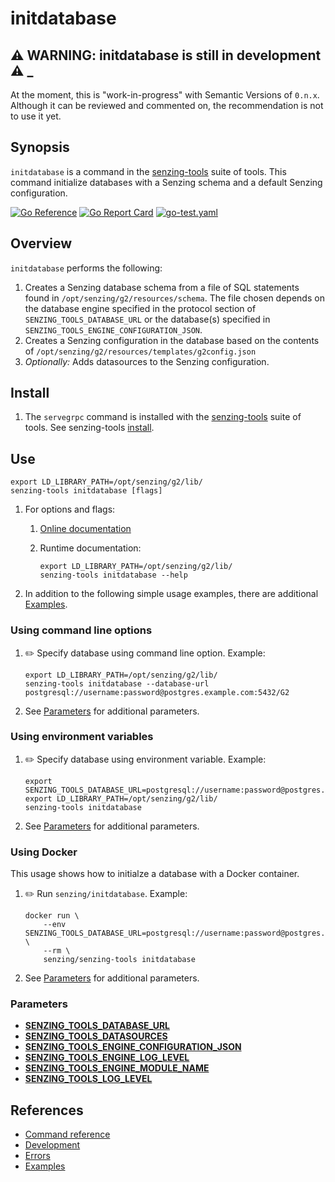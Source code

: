 # initdatabase

## :warning: WARNING: initdatabase is still in development :warning: _

At the moment, this is "work-in-progress" with Semantic Versions of `0.n.x`.
Although it can be reviewed and commented on,
the recommendation is not to use it yet.

## Synopsis

`initdatabase` is a command in the
[senzing-tools](https://github.com/Senzing/senzing-tools)
suite of tools.
This command initialize databases with a Senzing schema and a default Senzing configuration.

[![Go Reference](https://pkg.go.dev/badge/github.com/senzing/initdatabase.svg)](https://pkg.go.dev/github.com/senzing/initdatabase)
[![Go Report Card](https://goreportcard.com/badge/github.com/senzing/initdatabase)](https://goreportcard.com/report/github.com/senzing/initdatabase)
[![go-test.yaml](https://github.com/Senzing/initdatabase/actions/workflows/go-test.yaml/badge.svg)](https://github.com/Senzing/initdatabase/actions/workflows/go-test.yaml)

## Overview

`initdatabase` performs the following:

1. Creates a Senzing database schema from a file of SQL statements found in `/opt/senzing/g2/resources/schema`.
   The file chosen depends on the database engine specified in the protocol section of `SENZING_TOOLS_DATABASE_URL`
   or the database(s) specified in `SENZING_TOOLS_ENGINE_CONFIGURATION_JSON`.
1. Creates a Senzing configuration in the database based on the contents of `/opt/senzing/g2/resources/templates/g2config.json`
1. *Optionally:* Adds datasources to the Senzing configuration.

## Install

1. The `servegrpc` command is installed with the
   [senzing-tools](https://github.com/Senzing/senzing-tools)
   suite of tools.
   See senzing-tools [install](https://github.com/Senzing/senzing-tools#install).

## Use

```console
export LD_LIBRARY_PATH=/opt/senzing/g2/lib/
senzing-tools initdatabase [flags]
```

1. For options and flags:
    1. [Online documentation](https://hub.senzing.com/senzing-tools/senzing-tools_initdatabase.html)
    1. Runtime documentation:

        ```console
        export LD_LIBRARY_PATH=/opt/senzing/g2/lib/
        senzing-tools initdatabase --help
        ```

1. In addition to the following simple usage examples, there are additional [Examples](docs/examples.md).

### Using command line options

1. :pencil2: Specify database using command line option.
   Example:

    ```console
    export LD_LIBRARY_PATH=/opt/senzing/g2/lib/
    senzing-tools initdatabase --database-url postgresql://username:password@postgres.example.com:5432/G2
    ```

1. See [Parameters](#parameters) for additional parameters.

### Using environment variables

1. :pencil2: Specify database using environment variable.
   Example:

    ```console
    export SENZING_TOOLS_DATABASE_URL=postgresql://username:password@postgres.example.com:5432/G2
    export LD_LIBRARY_PATH=/opt/senzing/g2/lib/
    senzing-tools initdatabase
    ```

1. See [Parameters](#parameters) for additional parameters.

### Using Docker

This usage shows how to initialze a database with a Docker container.

1. :pencil2: Run `senzing/initdatabase`.
   Example:

    ```console
    docker run \
        --env SENZING_TOOLS_DATABASE_URL=postgresql://username:password@postgres.example.com:5432/G2 \
        --rm \
        senzing/senzing-tools initdatabase
    ```

1. See [Parameters](#parameters) for additional parameters.

### Parameters

- **[SENZING_TOOLS_DATABASE_URL](https://github.com/Senzing/knowledge-base/blob/main/lists/environment-variables.md#senzing_tools_database_url)**
- **[SENZING_TOOLS_DATASOURCES](https://github.com/Senzing/knowledge-base/blob/main/lists/environment-variables.md#senzing_tools_datasources)**
- **[SENZING_TOOLS_ENGINE_CONFIGURATION_JSON](https://github.com/Senzing/knowledge-base/blob/main/lists/environment-variables.md#senzing_tools_engine_configuration_json)**
- **[SENZING_TOOLS_ENGINE_LOG_LEVEL](https://github.com/Senzing/knowledge-base/blob/main/lists/environment-variables.md#senzing_tools_engine_log_level)**
- **[SENZING_TOOLS_ENGINE_MODULE_NAME](https://github.com/Senzing/knowledge-base/blob/main/lists/environment-variables.md#senzing_tools_engine_module_name)**
- **[SENZING_TOOLS_LOG_LEVEL](https://github.com/Senzing/knowledge-base/blob/main/lists/environment-variables.md#senzing_tools_log_level)**

## References

- [Command reference](https://hub.senzing.com/senzing-tools/senzing-tools_initdatabase.html)
- [Development](docs/development.md)
- [Errors](docs/errors.md)
- [Examples](docs/examples.md)
